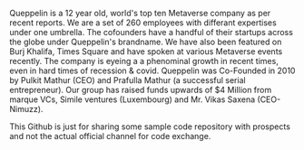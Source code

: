  Queppelin is a 12 year old, world's top ten Metaverse company as per recent reports. 
 We are a set of 260 employees with differant expertises under one umbrella. 
 The cofounders have a handful of their startups across the globe under Queppelin's brandname. 
 We have also been featured on Burj Khalifa, Times Square and have spoken at various Metaverse events recently. 
 The company is eyeing a a phenominal growth in recent times, even in hard times of recession & covid. 
 Queppelin was Co-Founded in 2010 by Pulkit Mathur (CEO) and Prafulla Mathur (a successful serial entrepreneur). 
 Our group has raised funds upwards of $4 Million from marque VCs, Simile ventures (Luxembourg) and Mr. Vikas Saxena (CEO-Nimuzz).

This Github is just for sharing some sample code repository with prospects and not the actual official channel for code exchange.

<!---
queppelin-dev/queppelin-dev is a ✨ special ✨ repository because its `README.md` (this file) appears on your GitHub profile.
You can click the Preview link to take a look at your changes.
--->
